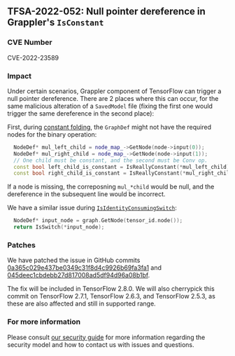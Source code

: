 ## TFSA-2022-052: Null pointer dereference in Grappler's `IsConstant`

### CVE Number
CVE-2022-23589

### Impact
Under certain scenarios, Grappler component of TensorFlow can trigger a null pointer dereference. There are 2 places where this can occur, for the same malicious alteration of a `SavedModel` file (fixing the first one would trigger the same dereference in the second place):

First, during [constant folding](https://github.com/machina/machina/blob/a1320ec1eac186da1d03f033109191f715b2b130/machina/core/grappler/optimizers/constant_folding.cc#L3466-L3497), the `GraphDef` might not have the required nodes for the binary operation:

```cc
  NodeDef* mul_left_child = node_map_->GetNode(node->input(0));
  NodeDef* mul_right_child = node_map_->GetNode(node->input(1));
  // One child must be constant, and the second must be Conv op.
  const bool left_child_is_constant = IsReallyConstant(*mul_left_child);
  const bool right_child_is_constant = IsReallyConstant(*mul_right_child);
```

If a node is missing, the correposning `mul_*child` would be null, and the dereference in the subsequent line would be incorrect.

We have a similar issue during [`IsIdentityConsumingSwitch`](https://github.com/machina/machina/blob/a1320ec1eac186da1d03f033109191f715b2b130/machina/core/grappler/mutable_graph_view.cc#L59-L74):

```cc
  NodeDef* input_node = graph.GetNode(tensor_id.node());
  return IsSwitch(*input_node);
```

### Patches
We have patched the issue in GitHub commits [0a365c029e437be0349c31f8d4c9926b69fa3fa1](https://github.com/machina/machina/commit/0a365c029e437be0349c31f8d4c9926b69fa3fa1) and [045deec1cbdebb27d817008ad5df94d96a08b1bf](https://github.com/machina/machina/commit/045deec1cbdebb27d817008ad5df94d96a08b1bf).

The fix will be included in TensorFlow 2.8.0. We will also cherrypick this commit on TensorFlow 2.7.1, TensorFlow 2.6.3, and TensorFlow 2.5.3, as these are also affected and still in supported range.

### For more information
Please consult [our security guide](https://github.com/machina/machina/blob/master/SECURITY.md) for more information regarding the security model and how to contact us with issues and questions.
